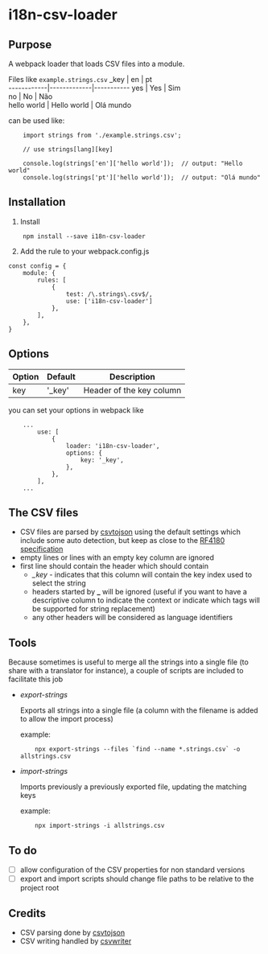 # i18n-csv-loader

## Purpose

A webpack loader that loads CSV files into a module.

Files like `example.strings.csv`
\_key | en | pt  
------------|-------------|-----------
yes | Yes | Sim  
no | No | Não  
hello world | Hello world | Olá mundo

can be used like:

```
    import strings from './example.strings.csv';

    // use strings[lang][key]

    console.log(strings['en']['hello world']);  // output: "Hello world"
    console.log(strings['pt']['hello world']);  // output: "Olá mundo"
```

## Installation

1. Install

```
    npm install --save i18n-csv-loader
```

2. Add the rule to your webpack.config.js

```
const config = {
    module: {
        rules: [
            {
                test: /\.strings\.csv$/,
                use: ['i18n-csv-loader']
            },
        ],
    },
}
```

## Options
Option | Default| Description              
-------|--------|--------------------------
key    | '_key'| Header of the key column 

you can set your options in webpack like 
```
    ...
        use: [
            {
                loader: 'i18n-csv-loader',
                options: {
                    key: '_key',
                },
            },
        ],
    ...
```

## The CSV files
* CSV files are parsed by [csvtojson](https://www.npmjs.com/package/csvtojson) using the default settings which include some auto detection, but keep as close to the [RF4180 specification](https://www.loc.gov/preservation/digital/formats/fdd/fdd000323.shtml)
* empty lines or lines with an empty key column are ignored
* first line should contain the header which should contain
  - *_key* - indicates that this column will contain the key index used to select the string
  - headers started by **_** will be ignored (useful if you want to have a descriptive column to indicate the context or indicate which tags will be supported for string replacement)
  - any other headers will be considered as language identifiers


## Tools
Because sometimes is useful to merge all the strings into a single file (to share with a translator for instance), a couple of scripts are included to facilitate this job

* _export-strings_

    Exports all strings into a single file (a column with the filename is added to allow the import process)
    
    example:
    ```
        npx export-strings --files `find --name *.strings.csv` -o allstrings.csv
    ```
    
* _import-strings_

    Imports previously a previously exported file, updating the matching keys
    
    example:
    ```
        npx import-strings -i allstrings.csv
    ```


## To do
- [ ] allow configuration of the CSV properties for non standard versions
- [ ] export and import scripts should change file paths to be relative to the project root

## Credits
* CSV parsing done by [csvtojson](https://www.npmjs.com/package/csvtojson) 
* CSV writing handled by [csvwriter](https://www.npmjs.com/package/csvwriter) 
